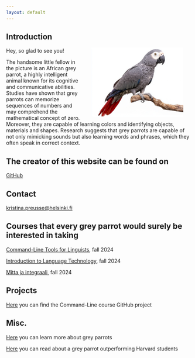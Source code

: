 ```yaml
---
layout: default
---
```


## Introduction

<img src="assets/images/parrot.jpeg" alt="Photo" hspace="20" width="50%" align="right"/> Hey, so glad to see you!

The handsome little fellow in the picture is an African grey parrot, a highly intelligent animal known for its cognitive and communicative abilities. Studies have shown that grey parrots can memorize sequences of numbers and may comprehend the mathematical concept of zero. Moreover, they are capable of learning colors and identifying objects, materials and shapes. Research suggests that grey parrots are capable of not only mimicking sounds but also learning words and phrases, which they often speak in correct
context.

## The creator of this website can be found on

[GitHub](https://github.com/kristina-pr)

## Contact

kristina.preusse@helsinki.fi 

## Courses that every grey parrot would surely be interested in taking

[Command-Line Tools for Linguists](https://studies.helsinki.fi/courses/course-implementation/hy-opt-cur-2425-261401a1-c550-4436-91b9-7edf4a1a3b57), fall 2024

[Introduction to Language Technology](https://studies.helsinki.fi/courses/course-implementation/hy-opt-cur-2425-43b8f122-8ca2-453b-addd-cbfd756c3306), fall 2024

[Mitta ja integraali](https://studies.helsinki.fi/kurssit/toteutus/hy-opt-cur-2425-fc8315ec-9dc7-4e50-9590-831da4ccdd2c), fall 2024

## Projects

[Here](https://github.com/kristina-pr/cmdline-course) you can find the Command-Line course GitHub project

## Misc. 

[Here](https://en.wikipedia.org/wiki/Grey_parrot) you can learn more about grey parrots

[Here](https://news.harvard.edu/gazette/story/2020/07/african-grey-parrot-outperforms-children-and-college-students/) you can read about a grey parrot outperforming Harvard students
